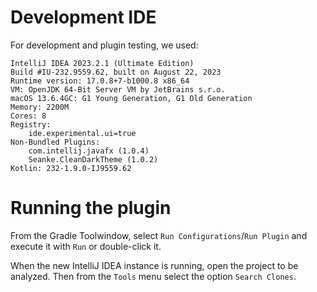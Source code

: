 # Development IDE

For development and plugin testing, we used:

```
IntelliJ IDEA 2023.2.1 (Ultimate Edition)
Build #IU-232.9559.62, built on August 22, 2023
Runtime version: 17.0.8+7-b1000.8 x86_64
VM: OpenJDK 64-Bit Server VM by JetBrains s.r.o.
macOS 13.6.4GC: G1 Young Generation, G1 Old Generation
Memory: 2200M
Cores: 8
Registry:
    ide.experimental.ui=true
Non-Bundled Plugins:
    com.intellij.javafx (1.0.4)
    Seanke.CleanDarkTheme (1.0.2)
Kotlin: 232-1.9.0-IJ9559.62
```

# Running the plugin

From the Gradle Toolwindow, select `Run Configurations`/`Run Plugin`
and execute it with `Run` or double-click it.

When the new IntelliJ IDEA instance is running, open the project to
be analyzed. Then from the `Tools` menu select the option `Search Clones`.
